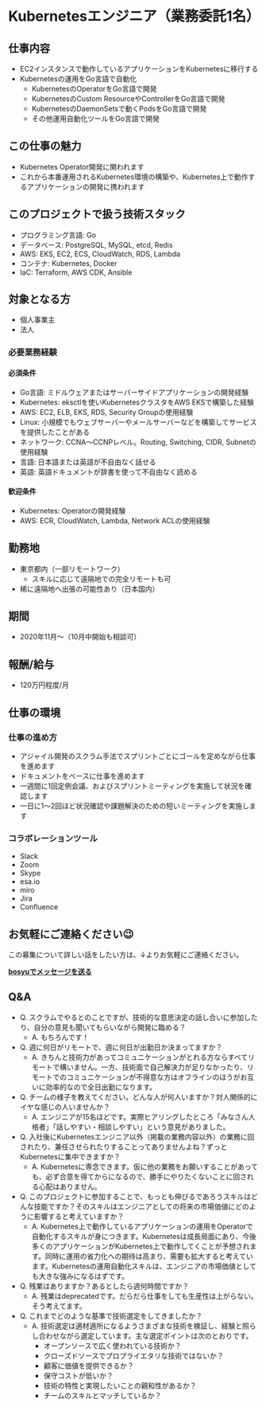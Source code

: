 # Kubernetesエンジニア（業務委託1名）

## 仕事内容

- EC2インスタンスで動作しているアプリケーションをKubernetesに移行する
- Kubernetesの運用をGo言語で自動化
  - KubernetesのOperatorをGo言語で開発
  - KubernetesのCustom ResourceやControllerをGo言語で開発
  - KubernetesのDaemonSetsで動くPodsをGo言語で開発
  - その他運用自動化ツールをGo言語で開発

## この仕事の魅力

- Kubernetes Operator開発に関われます
- これから本番運用されるKubernetes環境の構築や、Kubernetes上で動作するアプリケーションの開発に携われます

## このプロジェクトで扱う技術スタック

- プログラミング言語: Go
- データベース: PostgreSQL, MySQL, etcd, Redis
- AWS: EKS, EC2, ECS, CloudWatch, RDS, Lambda
- コンテナ: Kubernetes, Docker
- IaC: Terraform, AWS CDK, Ansible

## 対象となる方

- 個人事業主
- 法人

### 必要業務経験

#### 必須条件

- Go言語: ミドルウェアまたはサーバーサイドアプリケーションの開発経験
- Kubernetes: eksctlを使いKubernetesクラスタをAWS EKSで構築した経験
- AWS: EC2, ELB, EKS, RDS, Security Groupの使用経験
- Linux: 小規模でもウェブサーバーやメールサーバーなどを構築してサービスを提供したことがある
- ネットワーク: CCNA〜CCNPレベル。Routing, Switching, CIDR, Subnetの使用経験
- 言語: 日本語または英語が不自由なく話せる
- 英語: 英語ドキュメントが辞書を使って不自由なく読める

#### 歓迎条件

- Kubernetes: Operatorの開発経験
- AWS: ECR, CloudWatch, Lambda, Network ACLの使用経験

## 勤務地

- 東京都内（一部リモートワーク）
  - スキルに応じて遠隔地での完全リモートも可
- 稀に遠隔地へ出張の可能性あり（日本国内）

## 期間

- 2020年11月〜（10月中開始も相談可）

## 報酬/給与

- 120万円程度/月

## 仕事の環境

### 仕事の進め方

- アジャイル開発のスクラム手法でスプリントごとにゴールを定めながら仕事を進めます
- ドキュメントをベースに仕事を進めます
- 一週間に1回定例会議、およびスプリントミーティングを実施して状況を確認します
- 一日に1〜2回ほど状況確認や課題解決のための短いミーティングを実施します

### コラボレーションツール

- Slack
- Zoom
- Skype
- esa.io
- miro
- Jira
- Confluence

## お気軽にご連絡ください😉

この募集について詳しい話をしたい方は、↓よりお気軽にご連絡ください。

[**bosyuでメッセージを送る**](https://bosyu.me/b/WTf5pxgRweE)

## Q&A

- Q. スクラムでやるとのことですが、技術的な意思決定の話し合いに参加したり、自分の意見も聞いてもらいながら開発に臨める？
  - A. もちろんです！
- Q. 週に何日がリモートで、週に何日が出勤日か決まってますか？
  - A. きちんと技術力があってコミュニケーションがとれる方ならすべてリモートで構いません。一方、技術面で自己解決力が足りなかったり、リモートでのコミュニケーションが不得意な方はオフラインのほうがお互いに効率的なので全日出勤になります。
- Q. チームの様子を教えてください。どんな人が何人いますか？対人関係的にイヤな感じの人いませんか？
  - A. エンジニアが15名ほどです。実際ヒアリングしたところ「みなさん人格者」「話しやすい・相談しやすい」という意見がありました。
- Q. 入社後にKubernetesエンジニア以外（掲載の業務内容以外）の業務に回されたり、兼任させられたりすることってありませんよね？ずっとKubernetesに集中できますか？
  - A. Kubernetesに専念できます。仮に他の業務をお願いすることがあっても、必ず合意を得てからになるので、勝手にやりたくないことに回される心配はありません。
- Q. このプロジェクトに参加することで、もっとも伸びるであろうスキルはどんな技能ですか？そのスキルはエンジニアとしての将来の市場価値にどのように影響すると考えていますか？
  - A. Kubernetes上で動作しているアプリケーションの運用をOperatorで自動化するスキルが身につきます。Kubernetesは成長局面にあり、今後多くのアプリケーションがKubernetes上で動作してくことが予想されます。同時に運用の省力化への期待は高まり、需要も拡大すると考えています。Kubernetesの運用自動化スキルは、エンジニアの市場価値としても大きな強みになるはずです。
- Q. 残業はありますか？あるとしたら週何時間ですか？
  - A. 残業はdeprecatedです。だらだら仕事をしても生産性は上がらない。そう考えてます。
- Q. これまでどのような基準で技術選定をしてきましたか？
  - A. 技術選定は適材適所になるようさまざまな技術を検証し、経験と照らし合わせながら選定しています。主な選定ポイントは次のとおりです。
    - オープンソースで広く使われている技術か？
    - クローズドソースでプロプライエタリな技術ではないか？
    - 顧客に価値を提供できるか？
    - 保守コストが低いか？
    - 技術の特性と実現したいことの親和性があるか？
    - チームのスキルとマッチしているか？
